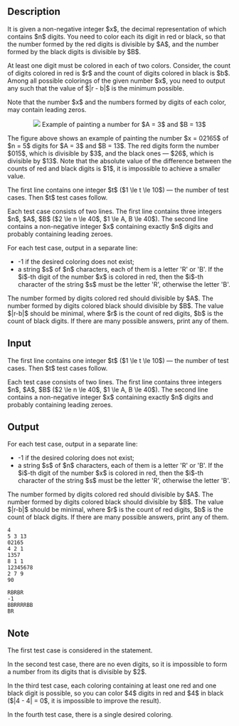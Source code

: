 ## Description

<div><p>It is given a non-negative integer $x$, the decimal representation of which contains $n$ digits. You need to color <span class="tex-font-style-bf">each</span> its digit in red or black, so that the number formed by the red digits is divisible by $A$, and the number formed by the black digits is divisible by $B$.</p><p><span class="tex-font-style-bf">At least one</span> digit must be colored in each of two colors. Consider, the count of digits colored in red is $r$ and the count of digits colored in black is $b$. Among all possible colorings of the given number $x$, you need to output any such that the value of $|r - b|$ is <span class="tex-font-style-bf">the minimum possible</span>.</p><p>Note that the number $x$ and the numbers formed by digits of each color, <span class="tex-font-style-bf">may contain leading zeros</span>.</p><center> <img class="tex-graphics" src="file://bXM9VOxO.png" style="max-width: 100.0%;max-height: 100.0%;"> <span class="tex-font-size-small">Example of painting a number for $A = 3$ and $B = 13$</span> </center><p>The figure above shows an example of painting the number $x = 02165$ of $n = 5$ digits for $A = 3$ and $B = 13$. The red digits form the number $015$, which is divisible by $3$, and the black ones — $26$, which is divisible by $13$. Note that the absolute value of the difference between the counts of red and black digits is $1$, it is impossible to achieve a smaller value.</p></div><div class="input-specification"><p>The first line contains one integer $t$ ($1 \le t \le 10$) — the number of test cases. Then $t$ test cases follow.</p><p>Each test case consists of two lines. The first line contains three integers $n$, $A$, $B$ ($2 \le n \le 40$, $1 \le A, B \le 40$). The second line contains a non-negative integer $x$ containing exactly $n$ digits and probably containing leading zeroes.</p></div><div class="output-specification"><p>For each test case, output in a separate line:</p><ul> <li> <span class="tex-font-style-tt">-1</span> if the desired coloring does not exist; </li><li> a string $s$ of $n$ characters, each of them is a letter '<span class="tex-font-style-tt">R</span>' or '<span class="tex-font-style-tt">B</span>'. If the $i$-th digit of the number $x$ is colored in red, then the $i$-th character of the string $s$ must be the letter '<span class="tex-font-style-tt">R</span>', otherwise the letter '<span class="tex-font-style-tt">B</span>'. </li></ul><p>The number formed by digits colored red should divisible by $A$. The number formed by digits colored black should divisible by $B$. The value $|r-b|$ should be minimal, where $r$ is the count of red digits, $b$ is the count of black digits. If there are many possible answers, print any of them.</p></div>

## Input

<p>The first line contains one integer $t$ ($1 \le t \le 10$) — the number of test cases. Then $t$ test cases follow.</p><p>Each test case consists of two lines. The first line contains three integers $n$, $A$, $B$ ($2 \le n \le 40$, $1 \le A, B \le 40$). The second line contains a non-negative integer $x$ containing exactly $n$ digits and probably containing leading zeroes.</p>

## Output

<p>For each test case, output in a separate line:</p><ul> <li> <span class="tex-font-style-tt">-1</span> if the desired coloring does not exist; </li><li> a string $s$ of $n$ characters, each of them is a letter '<span class="tex-font-style-tt">R</span>' or '<span class="tex-font-style-tt">B</span>'. If the $i$-th digit of the number $x$ is colored in red, then the $i$-th character of the string $s$ must be the letter '<span class="tex-font-style-tt">R</span>', otherwise the letter '<span class="tex-font-style-tt">B</span>'. </li></ul><p>The number formed by digits colored red should divisible by $A$. The number formed by digits colored black should divisible by $B$. The value $|r-b|$ should be minimal, where $r$ is the count of red digits, $b$ is the count of black digits. If there are many possible answers, print any of them.</p>





```input1
4
5 3 13
02165
4 2 1
1357
8 1 1
12345678
2 7 9
90
```




```output1
RBRBR
-1
BBRRRRBB
BR
```



## Note

<p>The first test case is considered in the statement.</p><p>In the second test case, there are no even digits, so it is impossible to form a number from its digits that is divisible by $2$.</p><p>In the third test case, each coloring containing at least one red and one black digit is possible, so you can color $4$ digits in red and $4$ in black ($|4 - 4| = 0$, it is impossible to improve the result).</p><p>In the fourth test case, there is a single desired coloring.</p>
